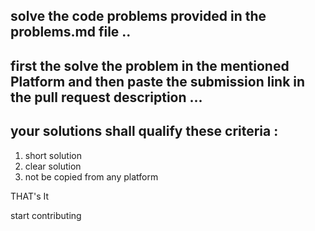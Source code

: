 ## solve the code problems provided  in the problems.md file ..

## first the solve the problem in the mentioned Platform and then paste the submission link in the pull request description ...

## your solutions shall qualify these criteria :

1) short solution 
2) clear solution 
3) not be copied from any platform 

THAT's It 

start contributing 
